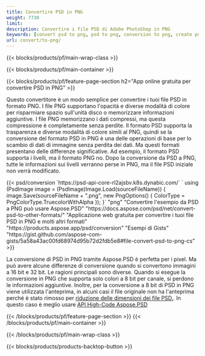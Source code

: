 ```yaml
---
title: Convertire PSD in PNG
weight: 7730
limit: 
description: Convertire i file PSD di Adobe PhotoShop in PNG
keywords: [convert psd to png, psd to png, conversion to png, create png from psd, print psd as png]
url: convert/to-png/
---
```


{{< blocks/products/pf/main-wrap-class >}}

{{< blocks/products/pf/main-container >}}

{{< blocks/products/pf/feature-page-section h2="App online gratuita per convertire PSD in PNG" >}}
<p>Questo convertitore è un modo semplice per convertire i tuoi file PSD in formato PNG. I file PNG supportano l'opacità e diverse modalità di colore per risparmiare spazio sull'unità disco o memorizzare informazioni aggiuntive. I file PNG memorizzano i dati compressi, ma questa compressione è completamente senza perdite. Il formato PSD supporta la trasparenza e diverse modalità di colore simili al PNG, quindi se la conversione del formato PSD in PNG è una delle operazioni di base per lo scambio di dati di immagine senza perdita dei dati. Ma questi formati presentano delle differenze significative. Ad esempio, il formato PSD supporta i livelli, ma il formato PNG no. Dopo la conversione da PSD a PNG, tutte le informazioni sui livelli verranno perse in PNG, ma il file PSD iniziale non verrà modificato.</p>
{{< psd/conversion `https://psd-api-core-rl2ajsbv.k8s.dynabic.com/` 
`    using (PsdImage image = (PsdImage)Image.Load(sourceFileName))
    {
        image.Save(sourceFileName + ".png",  new PngOptions() {  ColorType = PngColorType.TruecolorWithAlpha });
    }` 
	"png" 
"Convertire l'esempio da PSD a PNG può usare Aspose.PSD"  "https://docs.aspose.com/psd/net/convert-psd-to-other-formats/" 
"Applicazione web gratuita per convertire i tuoi file PSD in PNG e molti altri formati" "https://products.aspose.app/psd/conversion" 
"Esempi di Gists" "https://gist.github.com/aspose-com-gists/5a58a43ac00fd68974d95b72d2fdb5e8#file-convert-psd-to-png-cs" >}}
<p>La conversione di PSD in PNG tramite Aspose.PSD è perfetta per i pixel. Ma può avere alcune differenze di conversione quando si convertono immagini a 16 bit e 32 bit. Le ragioni principali sono diverse. Quando si esegue la conversione in PNG che supporta solo colori a 8 bit per canale, si perdono le informazioni aggiuntive. Inoltre, per la conversione a 8 bit di PSD in PNG viene utilizzata l'anteprima, in alcuni casi il file originale non ha l'anteprima perché è stato rimosso per <a href="/psd/reduce-size">riduzione delle dimensioni dei file PSD.</a>. In questo caso è meglio usare <a href="/psd">API High-Code Aspose.PSD</a></p>
{{< /blocks/products/pf/feature-page-section >}}
{{< /blocks/products/pf/main-container >}}


{{< /blocks/products/pf/main-wrap-class >}}

{{< blocks/products/products-backtop-button >}}

